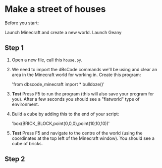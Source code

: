 # Make a street of houses

Before you start:

Launch Minecraft and create a new world.
Launch Geany

## Step 1

1. Open a new file, call this `house.py`.

2. We need to import the dBsCode commands we'll be using and clear an
area in the Minecraft world for working in. Create this program:

    'from dbscode_minecraft import *
    bulldoze()'

3. **Test** Press F5 to run the program (this will also save your
program for you). After a few seconds you should see a "flatworld" type
of environment.

4. Build a cube by adding this to the end of your script:

     'box(BRICK_BLOCK,point(0,0,0),point(10,10,10))'

5. **Test** Press F5 and navigate to the centre of the world (using the
coordinates at the top left of the Minecraft window). You should see a
cube of bricks.

## Step 2
